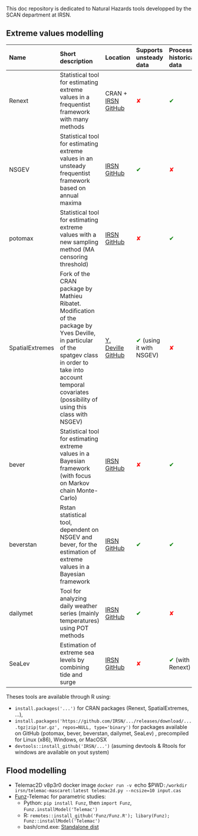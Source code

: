 This doc repository is dedicated to Natural Hazards tools developped by the SCAN department at IRSN.

## Extreme values modelling

| Name | Short description | Location | Supports unsteady data | Processing historical data | Sampling type | Distribution laws | Confidence interval type | Other tool features |
| :--- | :------------------- | :--- | :--- | :--- | :--- | :--- | :--- | :------------- |
| Renext | Statistical tool for estimating extreme values in a frequentist framework with many methods | CRAN + [IRSN GitHub](https://github.com/IRSN/Renext) | <span style="color:red">✘</span>| <span style="color:green">✔</span> | POT block maxima r-LOS | GPD, expo, GEV, gumbel, mixed expo, log normal, Weibull, gamma | Delta | Various anova statistical tests | SRI CGB |
| NSGEV | Statistical tool for estimating extreme values in an unsteady frequentist framework based on annual maxima | [IRSN GitHub](https://github.com/IRSN/NSGEV) | <span style="color:green">✔</span> | <span style="color:red">✘</span>| maximum block | GEV, gumbel | Delta Likelihood Profile Bootstrap | Various anova statistical tests | RP4 1300 |
| potomax | Statistical tool for estimating extreme values with a new sampling method (MA censoring threshold) | [IRSN GitHub](https://github.com/IRSN/potomax) | <span style="color:red">✘</span>| <span style="color:green">✔</span> | POT block maximum | GPD, expo, GEV, gumbel | Delta Likelihood Profile | Validation method to check the convergence of results (argument check=TRUE) | SRI CGB |
| SpatialExtremes | Fork of the CRAN package by Mathieu Ribatet. Modification of the package by Yves Deville, in particular of the spatgev class in order to take into account temporal covariates (possibility of using this class with NSGEV) | [Y. Deville GitHub](https://github.com/yvesdeville/SpatialExtremes) | <span style="color:green">✔</span> (using it with NSGEV) | <span style="color:red">✘</span>| maximum block | GEV, gumbel | Delta Likelihood Profile Bootstrap | Package to extrapolate temperatures in places where there is| <span style="color:red">✘</span>data (spatial covariates) | RP4 1300 |
| bever | Statistical tool for estimating extreme values in a Bayesian framework (with focus on Markov chain Monte-Carlo) | [IRSN GitHub](https://github.com/IRSN/bever) | <span style="color:red">✘</span>| <span style="color:green">✔</span> | POT block maximum | GPD, expo, GEV, gumbel | Credibility intervals with HPD and equal tails methods | Calculation of the predictive distribution | PFHA Belleville |
| beverstan | Rstan statistical tool, dependent on NSGEV and bever, for the estimation of extreme values in a Bayesian framework | [IRSN GitHub](https://github.com/IRSN/beverstan) | <span style="color:green">✔</span> | <span style="color:green">✔</span> | maximum block | GEV, gumbel | Credibility intervals with HPD and equal tails methods | | |
| dailymet | Tool for analyzing daily weather series (mainly temperatures) using POT methods | [IRSN GitHub](https://github.com/IRSN/dailymet) | <span style="color:green">✔</span> | <span style="color:red">✘</span>| POT | GPD, exhibition | | Functions to describe seasonality and annual trend | |
| SeaLev | Estimation of extreme sea levels by combining tide and surge | [IRSN GitHub](https://github.com/IRSN/SeaLev) | <span style="color:red">✘</span>| <span style="color:green">✔</span> (with Renext) | POT or maximum block (premiums) | Renext laws | Delta | Theoretical tide distribution | PFHA Gravelines |

Theses tools are available through R using:

  * `install.packages('...')` for CRAN packages (Renext, SpatialExtremes, ...),
  * `install.packages('https://github.com/IRSN/.../releases/download/....tgz|zip|tar.gz', repos=NULL, type='binary')` for packages available on GitHub (potomax, bever, beverstan, dailymet, SeaLev) , precompiled for Linux (x86), Windows, or MacOSX
  * `devtools::install_github('IRSN/...')` (asuming devtools & Rtools for windows are available on yout system)
  
## Flood modelling

* Telemac2D v8p3r0 docker image `docker run -v `echo $PWD`:/workdir irsn/telemac-mascaret:latest telemac2d.py --ncsize=10 input.cas`
* [Funz](https://funz.github.io)-Telemac for parametric studies:
  * Python: `pip install Funz`, then `import Funz`, `Funz.installModel('Telemac')`
  * R: `remotes::install_github('Funz/Funz.R'); libary(Funz); Funz::installModel('Telemac')`
  * bash/cmd.exe: [Standalone dist](https://github.com/Funz/plugin-Telemac/releases/latest)

  
